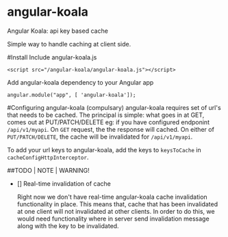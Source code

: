 # angular-koala
Angular Koala:  api key based cache

Simple way to handle caching at client side.



#Install
Include angular-koala.js
```
<script src="/angular-koala/angular-koala.js"></script>
```

Add angular-koala dependency to your Angular app
```
angular.module("app", [ 'angular-koala']);
```



#Configuring angular-koala (compulsary)
angular-koala requires set of url's that needs to be cached.
The principal is simple: what goes in at GET, comes out at PUT/PATCH/DELETE
eg: if you have configured endponint `/api/v1/myapi`.
On `GET` request, the the response will cached. On either of `PUT/PATCH/DELETE`, the cache will be invalidated for `/api/v1/myapi`.

To add your url keys to angular-koala, add the keys to `keysToCache` in `cacheConfigHttpInterceptor`.


##TODO | NOTE | WARNING!
- [] Real-time invalidation of cache

  Right now we don't have real-time angular-koala cache invalidation functionality in place. This means that, cache that has been invalidated at one client will not invalidated at other clients. In order to do this, we would need functionality where in server send invalidation message along with the key to be invalidated.
